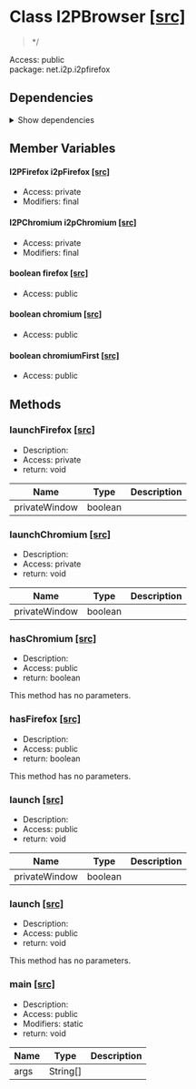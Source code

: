 # Class I2PBrowser [[src]](src/java/net/i2p/i2pfirefox/I2PBrowser.java)  

 > */  

Access: public  
package: net.i2p.i2pfirefox  

## Dependencies

<details>  
  <summary>  
    Show dependencies  
  </summary>  
  <ul>  
  </ul>  
</details>  

## Member Variables

####  I2PFirefox i2pFirefox  [[src]](src/java/net/i2p/i2pfirefox/I2PBrowser.java#L)

 >   

+ Access: private  
+ Modifiers: final 

####  I2PChromium i2pChromium  [[src]](src/java/net/i2p/i2pfirefox/I2PBrowser.java#L)

 >   

+ Access: private  
+ Modifiers: final 

####  boolean firefox  [[src]](src/java/net/i2p/i2pfirefox/I2PBrowser.java#L)

 >   

+ Access: public  

####  boolean chromium  [[src]](src/java/net/i2p/i2pfirefox/I2PBrowser.java#L)

 >   

+ Access: public  

####  boolean chromiumFirst  [[src]](src/java/net/i2p/i2pfirefox/I2PBrowser.java#L)

 >   

+ Access: public  

## Methods

### launchFirefox [[src]](src/java/net/i2p/i2pfirefox/I2PBrowser.java#L29)

+ Description:   
+ Access: private  
+ return: void  

| Name | Type | Description |  
| ----- | ----- | ----- |  
| privateWindow | boolean |  |  


### launchChromium [[src]](src/java/net/i2p/i2pfirefox/I2PBrowser.java#L33)

+ Description:   
+ Access: private  
+ return: void  

| Name | Type | Description |  
| ----- | ----- | ----- |  
| privateWindow | boolean |  |  


### hasChromium [[src]](src/java/net/i2p/i2pfirefox/I2PBrowser.java#L52)

+ Description:   
+ Access: public  
+ return: boolean  

This method has no parameters.  


### hasFirefox [[src]](src/java/net/i2p/i2pfirefox/I2PBrowser.java#L69)

+ Description:   
+ Access: public  
+ return: boolean  

This method has no parameters.  


### launch [[src]](src/java/net/i2p/i2pfirefox/I2PBrowser.java#L88)

+ Description:   
+ Access: public  
+ return: void  

| Name | Type | Description |  
| ----- | ----- | ----- |  
| privateWindow | boolean |  |  


### launch [[src]](src/java/net/i2p/i2pfirefox/I2PBrowser.java#L120)

+ Description:   
+ Access: public  
+ return: void  

This method has no parameters.  


### main [[src]](src/java/net/i2p/i2pfirefox/I2PBrowser.java#L124)

+ Description:   
+ Access: public  
+ Modifiers: static 
+ return: void  

| Name | Type | Description |  
| ----- | ----- | ----- |  
| args | String[] |  |  



